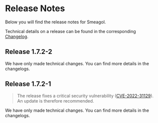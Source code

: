 # Release Notes

Below you will find the release notes for Smeagol. 

Technical details on a release can be found in the corresponding [Changelog](https://docs.cloudogu.com/en/docs/dogus/smeagol/CHANGELOG/).

## Release 1.7.2-2

We have only made technical changes. You can find more details in the changelogs.

## Release 1.7.2-1

> The release fixes a critical security vulnerability ([CVE-2022-31129](https://nvd.nist.gov/vuln/detail/CVE-2022-31129)). An update is therefore recommended.

We have only made technical changes. You can find more details in the changelogs.